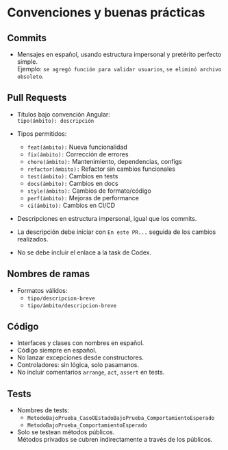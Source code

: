 # Convenciones y buenas prácticas

## Commits

- Mensajes en español, usando estructura impersonal y pretérito perfecto simple.  
  Ejemplo: `se agregó función para validar usuarios`, `se eliminó archivo obsoleto`.

## Pull Requests

- Títulos bajo convención Angular:  
  `tipo(ámbito): descripción`
- Tipos permitidos:
  - `feat(ámbito):` Nueva funcionalidad
  - `fix(ámbito):` Corrección de errores
  - `chore(ámbito):` Mantenimiento, dependencias, configs
  - `refactor(ámbito):` Refactor sin cambios funcionales
  - `test(ámbito):` Cambios en tests
  - `docs(ámbito):` Cambios en docs
  - `style(ámbito):` Cambios de formato/código
  - `perf(ámbito):` Mejoras de performance
  - `ci(ámbito):` Cambios en CI/CD

- Descripciones en estructura impersonal, igual que los commits.
- La descripción debe iniciar con `En este PR...` seguida de los cambios realizados.
- No se debe incluir el enlace a la task de Codex.

## Nombres de ramas

- Formatos válidos:
  - `tipo/descripcion-breve`
  - `tipo/ámbito/descripcion-breve`

## Código

- Interfaces y clases con nombres en español.
- Código siempre en español.
- No lanzar excepciones desde constructores.
- Controladores: sin lógica, solo pasamanos.
- No incluir comentarios `arrange`, `act`, `assert` en tests.

## Tests

- Nombres de tests:
  - `MetodoBajoPrueba_CasoOEstadoBajoPrueba_ComportamientoEsperado`
  - `MetodoBajoPrueba_ComportamientoEsperado`
- Solo se testean métodos públicos.  
  Métodos privados se cubren indirectamente a través de los públicos.
